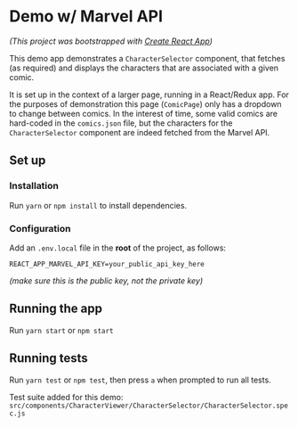 # Demo w/ Marvel API

*(This project was bootstrapped with [Create React App](https://github.com/facebookincubator/create-react-app))*

This demo app demonstrates a `CharacterSelector` component, that fetches (as required) and displays the characters that are associated with a given comic.

It is set up in the context of a larger page, running in a React/Redux app. For the purposes of demonstration this page (`ComicPage`) only has a dropdown to change between comics. In the interest of time, some valid comics are hard-coded in the `comics.json` file, but the characters for the `CharacterSelector` component are indeed fetched from the Marvel API.

## Set up

### Installation

Run `yarn` or `npm install` to install dependencies.

### Configuration

Add an `.env.local` file in the **root** of the project, as follows:

```
REACT_APP_MARVEL_API_KEY=your_public_api_key_here
```

*(make sure this is the public key, not the private key)*

## Running the app

Run `yarn start` or `npm start`

## Running tests

Run `yarn test` or `npm test`, then press `a` when prompted to run all tests.

Test suite added for this demo: `src/components/CharacterViewer/CharacterSelector/CharacterSelector.spec.js`
